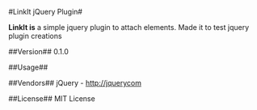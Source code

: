 #LinkIt jQuery Plugin#

**LinkIt is** a simple jquery plugin to attach elements. Made it to test jquery plugin creations

##Version##
0.1.0

##Usage##

##Vendors##
jQuery - [http://jquerycom](http://jquerycom)

##License##
MIT License